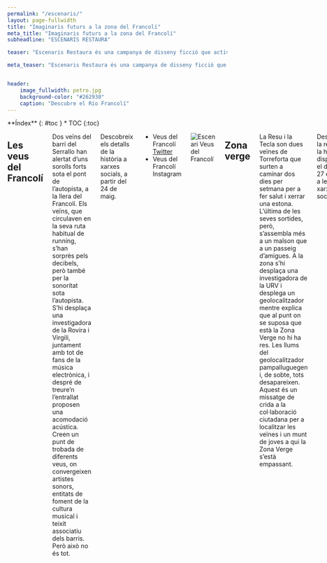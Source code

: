 ```yaml
---
permalink: "/escenaris/"
layout: page-fullwidth
title: "Imaginaris futurs a la zona del Francolí"
meta_title: "Imaginaris futurs a la zona del Francolí"
subheadline: "ESCENARIS RESTAURA"

teaser: "Escenaris Restaura és una campanya de disseny ficció que activa imaginaris de salut sobre com podrien ser l’àrea del Francolí al seu pas per Tarragona. Les veus del Francolí, Zona Verge i Les obres del Diable son tres relats transmedia que es difonen per Twitter i Instagram. Segueix-les i [participa](https://forms.office.com/Pages/ResponsePage.aspx?id=aykR84I-TkyCqajkA6QrEatLseDRAM5FsQ_t6wbWE9xUMDAwNEY0UDdET1lGMTQ2WDEwOVYzMkpGNS4u)!"

meta_teaser: "Escenaris Restaura és una campanya de disseny ficció que activa imaginaris de salut sobre com podrien ser l’àrea del Francolí al seu pas per Tarragona. Les veus del Francolí[1], Zona Verge[2] i Les obres del Diable[3] son tres relats transmedia que es difonen per Twitter i Instagram. Segueix-les i participa!"


header:
    image_fullwidth: petro.jpg
    background-color: "#262930"
    caption: "Descubre el Río Francolí"
---
```


<!--more-->

<div class="row">
<div class="medium-4 medium-push-8 columns" markdown="1">
<div class="panel radius" markdown="1">
**Índex**
{: #toc }
*  TOC
{:toc}
</div>
</div><!-- /.medium-4.columns -->



<div class="medium-8 medium-pull-4 columns" markdown="1">


## Les veus del Francolí
Dos veïns del barri del Serrallo han alertat d’uns sorolls forts sota el pont de l’autopista, a la llera del Francolí. Els veïns, que circulaven en la seva ruta habitual de running, s’han sorprès pels decibels, però també per la sonoritat sota l’autopista. S’hi desplaça una investigadora de la Rovira i Virgili, juntament amb tot de fans de la música electrònica, i despré de treure’n l’entrallat proposen una acomodació acústica. Creen un punt de trobada de diferents veus, on convergeixen artistes sonors, entitats de foment de la cultura musical i teixit associatiu dels barris. Però això no és tot. 

Descobreix els detalls de la història a xarxes socials, a partir del 24 de maig.

- Veus del Francolí [Twitter](https://twitter.com/home)
- Veus del Francolí Instagram

![Escenari Veus del Francolí](/restaura/images/escenaris/web_veus_duo.jpg)

## Zona verge
La Resu i la Tecla son dues veïnes de Torreforta que surten a caminar dos dies per setmana per a fer salut i xerrar una estona. L’última de les seves sortides, però, s’assembla més a un malson que a un passeig d’amigues. A la zona s’hi desplaça una investigadora de la URV i desplega un geolocalitzador mentre explica que al punt on se suposa que està la Zona Verge no hi ha res. Les llums del geolocalitzador pampalluguegen i, de sobte, tots desapareixen. Aquest és un missatge de crida a la col·laboració ciutadana per a localitzar les veïnes i un munt de joves a qui la Zona Verge s’està empassant. 

Descobreix la resta de la història, disponible el dilluns 27 de maig a les xarxes socials!

- Zona Verge [Twitter](https://twitter.com/home)
- Zona Verge Instagram

![Escenari Zona Verge](/restaura/images/escenaris/web_verge_duo.jpg)

## Les Obres del Diable
Un turista alerta de la troballa d’ocells morts a la zona d’obres de millora del Pont del Diable. Dos jubilats del barri de Sant Pere i Sant Pau van a inspeccionar el fenòmen i troben conills i senglars morts, però queden sorpresos per la qualitat de les obres de millora dels accessos, el mobiliari urbà i la font d’aigua del pont. Al consistori ningú sap res d’aquestes obres, l’Ajuntament no les ha licitades. Des de l’arquebisbat confirmen el que tothom sospita: semblen obres del Diable. 

Descobreix els detalls de la història a xarxes socials, a partir del 29 de maig.

- Obres del Diable [Twitter](https://twitter.com/home)
- Obres del Diable Instagram

![Escenari Zona Verge](/restaura/images/escenaris/web_diable_duo.jpg)

## El Projecte
Seguint l’objectiu general de millora Salutogènica de l'Àrea Periurbana de Tarragona (Restaura), l’equip d’arquitectura i disseny es proposa el disseny d’una intervenció innovadora en una selecció de localitzacions, amb l’objectiu específic de millorar l’accessibilitat i facilitar-ne l’ús, de manera que augmentin els actius de salut de la població (objectiu 9 del Pla Restaura).

Després de la observació del terreny i tenint en compte les conclusions de la recerca prèvia, s’identifiquen els espais d’intervenció a la zona Francolí-Pont del Diable, i s’identifiquen també els següents temes de treball:
  - La manca de punts de trobada per a fomentar el teixit social
  - La predominància del so de les infrastructures de transport
  - La manca de punts d’avituallament i repòs (aigua, ombra i confort tèrmic)
  - La dificultat d’ubicar-se en l’entramat de camins i encreuaments amb vies de trànsit rodat
  - El paisatge ple de costures entre la natura i l’equipament industrial

Alguns dels *insights* observats tenen una intervenció inviable des de la realitat d'infraestructures industrials, de transport i de recursos econòmics disponibles, pel que la estratègia proposada és abordar-los des de la ficció. El brífing de les intervencions és concreta així:

> Dissenyar material gràfic i comunicatiu per tal d’oferir una **visualització** de l’emplaçament ideal al llindar de la utopia per a despertar en la ciutadania l’**imaginari d’ús** de l’**escenari preferible**, tal com es defineix al `[Con de futurs](https://design-toolkit.recursos.uoc.edu/disseny-especulatiu/)` de Joseph Voros Voros (2003), a partir de Henchey (1978).

El projecte s’ha concretat en una campanya de disseny ficció, que fa ús d’elements locals per a generar versemblança, i que inclou tres relats de ficció, articulats amb imatges creades amb intel·ligència artificial, que es difonen per les xarxes socials. Es fa ús de recursos distòpics per a millorar l’*engagement* del públic. La finalitat de presentar escenaris preferibles de disseny és la d’activar la possibilitat d’un canvi de paradigma que prioritzi la salut de les persones per davant de les infraestructures industrials i de transport.

Amb l’ús del qüestionari, mesurarem el potencial de canvi de les imatges generades, la disponibilitat de la població a participar d’aquest canvi, i els actius de salut relacionats amb els escenaris preferibles. També el biax distòpic que produeix l’ús de la IA a les imatges.

## Participa
La teva participació és molt important! Respon aquest qüestionari: son 5 minuts ;)

## Equip Escenaris Restaura
- Coordinació i direcció d’art: Elena Bartomeu
- Guió: Elena Bartomeu
- Imatges: Raúl Oliva i Salvador Huertas
- Audiovisuals: Oriol Ventura
- Recerca: Pau Solá-Morales, Josep Maria Solé, David Steegmann, Yolanda Pérez Albert, Raúl Oliva, Salvador Huertas, Oriol Ventura, Elena Bartomeu.



</div><!-- /.medium-8.columns -->
</div><!-- /.row -->

